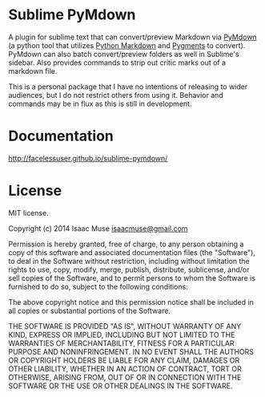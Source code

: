 Sublime PyMdown
===============
A plugin for sublime text that can convert/preview Markdown via [PyMdown](https://github.com/facelessuser/PyMdown) (a python tool that utilizes [Python Markdown](https://pythonhosted.org/Markdown/) and [Pygments](http://pygments.org/) to convert).  PyMdown can also batch convert/preview folders as well in Sublime's sidebar.  Also provides commands to strip out critic marks out of a markdown file.

This is a personal package that I have no intentions of releasing to wider audiences, but I do not restrict others from using it.  Behavior and commands may be in flux as this is still in development.

# Documentation
http://facelessuser.github.io/sublime-pymdown/

# License
MIT license.

Copyright (c) 2014 Isaac Muse <isaacmuse@gmail.com>

Permission is hereby granted, free of charge, to any person obtaining a copy of this software and associated documentation files (the "Software"), to deal in the Software without restriction, including without limitation the rights to use, copy, modify, merge, publish, distribute, sublicense, and/or sell copies of the Software, and to permit persons to whom the Software is furnished to do so, subject to the following conditions:

The above copyright notice and this permission notice shall be included in all copies or substantial portions of the Software.

THE SOFTWARE IS PROVIDED "AS IS", WITHOUT WARRANTY OF ANY KIND, EXPRESS OR IMPLIED, INCLUDING BUT NOT LIMITED TO THE WARRANTIES OF MERCHANTABILITY, FITNESS FOR A PARTICULAR PURPOSE AND NONINFRINGEMENT. IN NO EVENT SHALL THE AUTHORS OR COPYRIGHT HOLDERS BE LIABLE FOR ANY CLAIM, DAMAGES OR OTHER LIABILITY, WHETHER IN AN ACTION OF CONTRACT, TORT OR OTHERWISE, ARISING FROM, OUT OF OR IN CONNECTION WITH THE SOFTWARE OR THE USE OR OTHER DEALINGS IN THE SOFTWARE.
